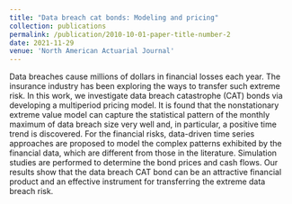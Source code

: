 ```yaml
---
title: "Data breach cat bonds: Modeling and pricing"
collection: publications
permalink: /publication/2010-10-01-paper-title-number-2
date: 2021-11-29
venue: 'North American Actuarial Journal'
---
```

Data breaches cause millions of dollars in financial losses each year. The insurance industry has been exploring the ways to transfer such extreme risk. In this work, we investigate data breach catastrophe (CAT) bonds via developing a multiperiod pricing model. It is found that the nonstationary extreme value model can capture the statistical pattern of the monthly maximum of data breach size very well and, in particular, a positive time trend is discovered. For the financial risks, data-driven time series approaches are proposed to model the complex patterns exhibited by the financial data, which are different from those in the literature. Simulation studies are performed to determine the bond prices and cash flows. Our results show that the data breach CAT bond can be an attractive financial product and an effective instrument for transferring the extreme data breach risk.  
